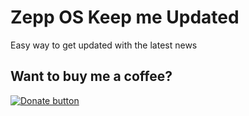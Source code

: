 # Zepp OS Keep me Updated
Easy way to get updated with the latest news

## Want to buy me a coffee? 

<a href='https://www.paypal.com/donate/?hosted_button_id=WK4N5FLJLGXV6' target='_blank'>
<img src="https://www.paypalobjects.com/en_US/i/btn/btn_donateCC_LG.gif" alt="Donate button">
</a>